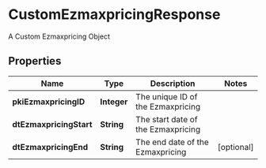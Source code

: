

# CustomEzmaxpricingResponse

A Custom Ezmaxpricing Object

## Properties

| Name | Type | Description | Notes |
|------------ | ------------- | ------------- | -------------|
|**pkiEzmaxpricingID** | **Integer** | The unique ID of the Ezmaxpricing |  |
|**dtEzmaxpricingStart** | **String** | The start date of the Ezmaxpricing |  |
|**dtEzmaxpricingEnd** | **String** | The end date of the Ezmaxpricing |  [optional] |




